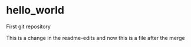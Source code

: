 # hello_world
First git repository

This is a change in the readme-edits
and now this is a file after the merge
